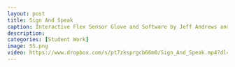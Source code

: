 ```yaml
---
layout: post
title: Sign And Speak
caption: Interactive Flex Sensor Glove and Software by Jeff Andrews and Michael Carter
description: 
categories: [Student Work]
image: SS.png
video: https://www.dropbox.com/s/pt7zksprgcb66m0/Sign_And_Speak.mp4?dl=1
---
```

